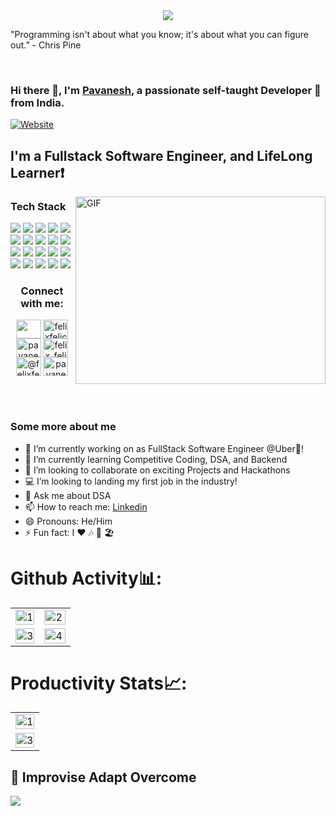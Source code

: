
<div align="center">
<img src="https://user-images.githubusercontent.com/42115530/92640221-9728ca00-f2fa-11ea-8994-c72b26e937de.gif" align="center"/>
</div>

<p>"Programming isn't about what you know; it's about what you can figure out.” - Chris Pine</p><br>


### Hi there 👋, I'm [Pavanesh](https://www.instagram.com/felix_felicis555/), a passionate self-taught Developer 🚀 from India.


[![Website](https://img.shields.io/website?label=pavanesh-portfolio&style=for-the-badge&url=https%3A%2F%2Fcodestackr.com)](https://felixfelicis555.github.io/)

## I'm a  Fullstack Software Engineer, and LifeLong Learner❗️

<img align="right" alt="GIF" src="https://undo.io/media/uploads/files/Frustrated_programmer.gif?raw=true" width="400" height="300" />
<!--
<p align="center"><a href="https://github.com/ryo-ma/github-profile-trophy"><img src="https://github-profile-trophy.vercel.app/?username=FelixFelicis555&theme=dracula&column=4&margin-w=15&margin-h=15" alt="FelixFelicis555" /></a></p>
--->


### Tech Stack
<!-- BLOG-POST-LIST:START -->
<!-- BLOG-POST-LIST:END -->

<p align="left"><img src="https://img.shields.io/badge/Python-3776AB?style=for-the-badge&logo=python&logoColor=white"/> <img src="https://img.shields.io/badge/HTML-239120?style=for-the-badge&logo=html5&logoColor=white"/> <img src="https://img.shields.io/badge/CSS-239120?&style=for-the-badge&logo=css3&logoColor=white"/> <img src="https://img.shields.io/badge/JavaScript-F7DF1E?style=for-the-badge&logo=javascript&logoColor=black"/> <img src="https://img.shields.io/badge/C-00599C?style=for-the-badge&logo=c&logoColor=white"/> <img src="https://img.shields.io/badge/C%2B%2B-00599C?style=for-the-badge&logo=c%2B%2B&logoColor=white"/> <img src="https://img.shields.io/badge/Markdown-000000?style=for-the-badge&logo=markdown&logoColor=white"/> <img src="https://img.shields.io/badge/React-20232A?style=for-the-badge&logo=react&logoColor=61DAFB"/> <img src="https://img.shields.io/badge/React_Native-20232A?style=for-the-badge&logo=react&logoColor=61DAFB"/> <img src="https://img.shields.io/badge/Tailwind_CSS-38B2AC?style=for-the-badge&logo=tailwind-css&logoColor=white"/> <img src="https://img.shields.io/badge/Bootstrap-563D7C?style=for-the-badge&logo=bootstrap&logoColor=white"/> <img src="https://img.shields.io/badge/styled--components-DB7093?style=for-the-badge&logo=styled-components&logoColor=white"/> <img src="https://img.shields.io/badge/Material--UI-0081CB?style=for-the-badge&logo=material-ui&logoColor=white"/> <img src="https://img.shields.io/badge/React_Router-CA4245?style=for-the-badge&logo=react-router&logoColor=white"/> <img src="https://img.shields.io/badge/Django-092E20?style=for-the-badge&logo=django&logoColor=white"/> <img src="https://img.shields.io/badge/Flask-000000?style=for-the-badge&logo=flask&logoColor=white"/> <img src="https://img.shields.io/badge/MySQL-00000F?style=for-the-badge&logo=mysql&logoColor=white"/> <img src="https://img.shields.io/badge/SQLite-07405E?style=for-the-badge&logo=sqlite&logoColor=white"/> <img src="https://img.shields.io/badge/Netlify-00C7B7?style=for-the-badge&logo=netlify&logoColor=white"/> <img src="https://img.shields.io/badge/Heroku-430098?style=for-the-badge&logo=heroku&logoColor=white"/>
</p>
 
<h3 align="center">Connect with me:</h3>
<p align="center">
<a href="https://dev.to/felixfelicis555" target="blank"><img align="center" src="https://raw.githubusercontent.com/rahuldkjain/github-profile-readme-generator/master/src/images/icons/Social/devto.svg" alt="" height="30" width="40" /></a>
<a href="https://twitter.com/felixfelicis555" target="blank"><img align="center" src="https://raw.githubusercontent.com/rahuldkjain/github-profile-readme-generator/master/src/images/icons/Social/twitter.svg" alt="felixfelicis555" height="30" width="40" /></a>
<a href="https://www.linkedin.com/in/pavanesh-g/" target="blank"><img align="center" src="https://raw.githubusercontent.com/rahuldkjain/github-profile-readme-generator/master/src/images/icons/Social/linked-in-alt.svg" alt="pavanesh-g" height="30" width="40" /></a>
<a href="https://www.instagram.com/felix_felicis555/" target="blank"><img align="center" src="https://raw.githubusercontent.com/rahuldkjain/github-profile-readme-generator/master/src/images/icons/Social/instagram.svg" alt="felix_felicis555" height="30" width="40" /></a>
<a href="https://felixfelicis555.medium.com/" target="blank"><img align="center" src="https://raw.githubusercontent.com/rahuldkjain/github-profile-readme-generator/master/src/images/icons/Social/medium.svg" alt="@felixfelicis555" height="30" width="40" /></a>
<a href="https://leetcode.com/yours_maggi/" target="blank"><img align="center" src="https://raw.githubusercontent.com/rahuldkjain/github-profile-readme-generator/master/src/images/icons/Social/leet-code.svg" alt="pavanesh" height="30" width="40" /></a>
 


</p>
 
<br>
<br>

### Some more about me
- 🔭 I’m currently working on as FullStack Software Engineer @Uber🚙!
- 🌱 I’m currently learning Competitive Coding, DSA, and Backend
- 👯 I’m looking to collaborate on exciting Projects and Hackathons
- 💻 I’m looking to landing my first job in the industry!
- 💬 Ask me about DSA
- 📫 How to reach me: [Linkedin](https://www.linkedin.com/in/pavanesh-g/)
- 😄 Pronouns: He/Him
- ⚡ Fun fact:  I ❤️ 🎶 🏏 🏖️


# Github Activity📊:

<table>
  <tr>
    <td><img src="https://github-readme-stats.vercel.app/api?username=FelixFelicis555&theme=radical&show_icons=true"  display=block width=100% height=auto  alt="1" ></td>
    <td><img src="https://github-readme-stats.vercel.app/api/top-langs/?username=FelixFelicis555&theme=radical&layout=compact&hide=Jupyter%20Notebook"  display=block width=100% height=auto  alt="2" ></td>
   </tr> 
   <tr>
      <td><img src="https://github-readme-streak-stats.herokuapp.com/?user=FelixFelicis555&theme=tokyonight"  display=block width=100% height=auto alt="3" ></td>
     <td><img src="https://github-readme-stats.vercel.app/api/wakatime?username=mindwrapper&custom_title=Language%20Stats&layout=compact&theme=tokyonight" align="right" display=block width=100% height=auto  alt="4"  >
      
  </tr>
</table>

# Productivity Stats📈:
<table>
  <tr>
    <td><img src="https://github-profile-summary-cards.vercel.app/api/cards/profile-details?username=FelixFelicis555&theme=monokai"  display=block width=100% height=auto  alt="1" ></td>
   </tr> 
   <tr>
      <td><img src="https://activity-graph.herokuapp.com/graph?username=FelixFelicis555&bg_color=1a1b27&color=be90f2&line=638fda&point=35aea1&area=true"  display=block width=100% height=auto alt="3" ></td>
  </td>
  </tr>
</table>

## :rainbow: Improvise Adapt Overcome
![](https://komarev.com/ghpvc/?username=FelixFelicis555)


<!--
**FelixFelicis555/FelixFelicis555** is a ✨ _special_ ✨ repository because its `README.md` (this file) appears on your GitHub profile.

Here are some ideas to get you started:

- 🔭 I’m currently working on ...
- 🌱 I’m currently learning ...
- 👯 I’m looking to collaborate on ...
- 🤔 I’m looking for help with ...
- 💬 Ask me about ...
- 📫 How to reach me: ...
- 😄 Pronouns: ...
- ⚡ Fun fact: ...
-->
